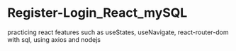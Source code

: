 ﻿# Register-Login_React_mySQL
 
practicing react features such as useStates, useNavigate, react-router-dom with sql, using axios and nodejs  
